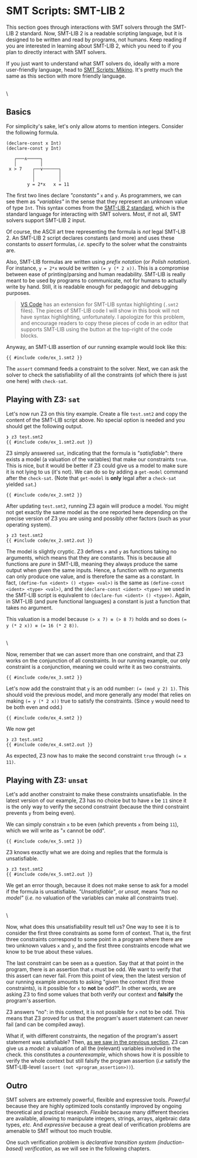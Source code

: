 # SMT Scripts: SMT-LIB 2

This section goes through interactions with SMT solvers through the SMT-LIB 2 standard. Now,
SMT-LIB 2 is a readable scripting language, but it is designed to be written and read by programs,
not humans. Keep reading if you are interested in learning about SMT-LIB 2, which you need to if
you plan to directly interact with SMT solvers.

If you just want to understand what SMT solvers do, ideally with a more user-friendly language,
head to [SMT Scripts: Mikino](mikino.html). It's pretty much the same as this section with more
friendly language.

\
\



## Basics

For simplicity's sake, let's only allow atoms to mention integers. Consider the following formula.

```text
(declare-const x Int)
(declare-const y Int)

   ┌───∧─────┐
   │         │
 x > 7    ┌──∨──────┐
          │         │
          │         │
        y = 2*x   x = 11
```

The first two lines declare *"constants"* `x` and `y`. As programmers, we can see them as
*"variables"* in the sense that they represent an unknown value of type `Int`. This syntax comes
from the [SMT-LIB 2 standard][smt lib], which is the standard language for interacting with SMT
solvers. Most, if not all, SMT solvers support SMT-LIB 2 input.

Of course, the ASCII art tree representing the formula is *not* legal SMT-LIB 2. An SMT-LIB 2 script
declares constants (and more) and uses these constants to *assert* formulas, *i.e.* specify to the
solver what the constraints are.

Also, SMT-LIB formulas are written using *prefix notation* (or *Polish notation*). For instance, `y
= 2*x` would be written `(= y (* 2 x))`. This is a compromise between ease of printing/parsing and
human readability. SMT-LIB is really meant to be used by programs to communicate, not for humans to
actually write by hand. Still, it is readable enough for pedagogic and debugging purposes.

> [VS Code] has an extension for SMT-LIB syntax highlighting (`.smt2` files). The pieces of SMT-LIB
> code I will show in this book will not have syntax highlighting, unfortunately. I apologize
> for this problem, and encourage readers to copy these pieces of code in an editor that supports
> SMT-LIB using the button at the top-right of the code blocks.

Anyway, an SMT-LIB assertion of our running example would look like this:

```text
{{ #include code/ex_1.smt2 }}
```

The `assert` command feeds a constraint to the solver. Next, we can ask the solver to check
the satisfiability of all the constraints (of which there is just one here) with `check-sat`.


## Playing with Z3: `sat`

Let's now run Z3 on this tiny example. Create a file `test.smt2` and copy the content of the
SMT-LIB script above. No special option is needed and you should get the following output.

```text
❯ z3 test.smt2
{{ #include code/ex_1.smt2.out }}
```

Z3 simply answered `sat`, indicating that the formula is *"satisfiable"*: there exists a model (a
valuation of the variables) that make our constraints `true`. This is nice, but it would be better
if Z3 could give us a model to make sure it is not lying to us (it's not). We can do so by adding a
`get-model` command after the `check-sat`. (Note that `get-model` is **only** legal after a
`check-sat` yielded `sat`.)

```text
{{ #include code/ex_2.smt2 }}
```

After updating `test.smt2`, running Z3 again will produce a model. You might not get exactly the
same model as the one reported here depending on the precise version of Z3 you are using and
possibly other factors (such as your operating system).

```text
❯ z3 test.smt2
{{ #include code/ex_2.smt2.out }}
```

The model is slightly cryptic. Z3 defines `x` and `y` as functions taking no arguments, which means
that they are constants. This is because all functions are *pure* in SMT-LIB, meaning they always
produce the same output when given the same inputs. Hence, a function with no arguments can only
produce one value, and is therefore the same as a constant. In fact, `(define-fun <ident> () <type>
<val>)` is the same as `(define-const <ident> <type> <val>)`, and the `(declare-const <ident>
<type>)` we used in the SMT-LIB script is equivalent to `(declare-fun <ident> () <type>)`. Again,
in SMT-LIB (and pure functional languages) a constant is just a function that takes no argument.

This valuation is a model because `(> x 7) ≡ (> 8 7)` holds and so does `(= y (* 2 x)) ≡ (= 16 (* 2
8))`.

\
\

Now, remember that we can assert more than one constraint, and that Z3 works on the conjunction of
all constraints. In our running example, our only constraint is a conjunction, meaning we could
write it as two constraints.

```text
{{ #include code/ex_3.smt2 }}
```

Let's now add the constraint that `y` is an odd number: `(= (mod y 2) 1)`. This should void the
previous model, and more generally any model that relies on making `(= y (* 2 x))` true to satisfy
the constraints. (Since `y` would need to be both even and odd.)

```text
{{ #include code/ex_4.smt2 }}
```

We now get

```text
❯ z3 test.smt2
{{ #include code/ex_4.smt2.out }}
```

As expected, Z3 now has to make the second constraint `true` through `(= x 11)`.


## Playing with Z3: `unsat`

Let's add another constraint to make these constraints unsatisfiable. In the latest version of our
example, Z3 has no choice but to have `x` be `11` since it is the only way to verify the second
constraint (because the third constraint prevents `y` from being even).

We can simply constrain `x` to be even (which prevents `x` from being `11`), which we will write as
"`x` cannot be odd".

```text
{{ #include code/ex_5.smt2 }}
```

Z3 knows exactly what we are doing and replies that the formula is unsatisfiable.

```text
❯ z3 test.smt2
{{ #include code/ex_5.smt2.out }}
```

We get an error though, because it does not make sense to ask for a model if the formula is
unsatisfiable. *"Unsatisfiable"*, or *unsat*, means *"has no model"* (*i.e.* no valuation of the
variables can make all constraints true).

\
\

Now, what does this unsatisfiability result tell us? One way to see it is to consider the first
three constraints as some form of context. That is, the first three constraints correspond to some
point in a program where there are two unknown values `x` and `y`, and the first three constraints
encode what we know to be true about these values.

The last constraint can be seen as a question. Say that at that point in the program, there is an
assertion that `x` must be odd. We want to verify that this assert can never fail. From this point
of view, then the latest version of our running example amounts to asking "given the context (first
three constraints), is it possible for `x` to **not** be odd?". In other words, we are asking Z3 to
find some values that both verify our context and **falsify** the program's assertion.

Z3 answers "no": in this context, it is not possible for `x` not to be odd. This means that Z3
proved for us that the program's assert statement can never fail (and can be compiled away).

What if, with different constraints, the negation of the program's assert statement was
satisfiable? Then, [as we saw in the previous section](index.html#playing-with-z3-sat), Z3 can give
us a *model*: a valuation of all the (relevant) variables involved in the check. this constitutes a
*counterexample*, which shows how it is possible to verify the whole context but still falsify the
program assertion (*i.e* satisfy the SMT-LIB-level `(assert (not <program_assertion>))`).

## Outro

SMT solvers are extremely powerful, flexible and expressive tools. *Powerful* because they are
highly optimized tools constantly improved by ongoing theoretical and practical research.
*Flexible* because many different theories are available, allowing to manipulate integers, strings,
arrays, algebraic data types, *etc.* And *expressive* because a great deal of verification problems
are amenable to SMT without too much trouble.

One such verification problem is *declarative transition system (induction-based) verification*, as
we will see in the following chapters.



[smt lib]: http://smtlib.cs.uiowa.edu (SMT-LIB homepage)
[VS Code]: https://code.visualstudio.com (VS Code homepage)